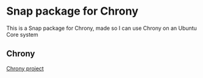 # Snap package for Chrony

This is a Snap package for Chrony, made so I can use Chrony on an Ubuntu Core system

## Chrony

[Chrony project](https://chrony-project.org)
